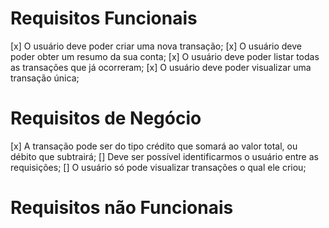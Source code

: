 # Requisitos Funcionais

[x] O usuário deve poder criar uma nova transação;
[x] O usuário deve poder obter um resumo da sua conta;
[x] O usuário deve poder listar todas as transações que já ocorreram;
[x] O usuário deve poder visualizar uma transação única;

# Requisitos de Negócio

[x] A transação pode ser do tipo crédito que somará ao valor total, ou débito que subtrairá;
[] Deve ser possível identificarmos o usuário entre as requisições;
[] O usuário só pode visualizar transações o qual ele criou;

# Requisitos não Funcionais